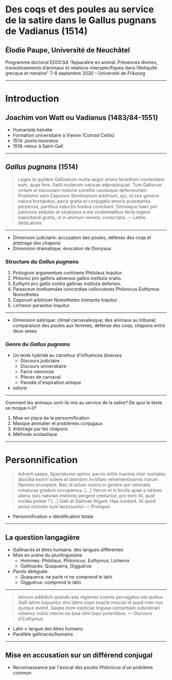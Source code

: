 # Des coqs et des poules au service de la satire dans le Gallus pugnans de Vadianus (1514)
## Élodie Paupe, Université de Neuchâtel

Programme doctoral EDOCSA "Apparaître en animal. Présences divines, travestissements d’animaux et relations interspécifiques dans l’Antiquité grecque et romaine"
7-8 septembre 2020 – Université de Fribourg

----
# Introduction
## Joachim von Watt ou Vadianus (1483/84-1551)
* Humaniste helvète
* Formation universitaire à Vienne (Conrad Celtis)
* 1514: _poeta laureatus_
* 1518: retour à Saint-Gall
-----
## _Gallus pugnans_ (1514)
> Leges tu quidem Gallinarum multa aegro animo ferentium insolentiam eam, quae fere, flatili mulierum naturae adpropinquat. Tum Gallorum virilem et excussam maturis consiliis causisque defensionem. Postremo vero Caporum Semimarium arbitrium, qui, ut eos generis natura hortabatur, pacis gratia et conjugalis amoris praestantia perpensa, partibus inductis foedus conciliant. Omniaque haec per patronos sedulos et studiosos a me vindemialibus feriis ingenii exercitandi gratia, ut in animum venere, conscripta.
–– Lettre dédicatoire

-----

* Dimension judiciaire: accusation des poules, défense des coqs et arbitrage des chapons
* Dimension dramatique: évocation de Dionysos

### Structure du _Gallus pugnans_
1.	Prologium argumentum continens Philolaus loquitur.
1.	Philonici pro gallinis adversus gallos instituta oratio.
1.	Euthymi pro gallis contra gallinas instituta defensio.
1.	Parasceve instituendae concordiae collocutores Philonicus Euthymus Nomothetes
1.	Caporum arbitrium Nomothetes interpres loquitur.
1.	Lichenor parasitus loquitur.

---
* Dimension satirique: climat carnavalesque, des animaux au tribunal, comparaison des poules aux femmes, défense <virile> des coqs, chapons entre deux sexes

### Genre du _Gallus pugnans_
* Un texte hybride au carrefour d'influences diverses
  * Discours judiciaire
  * Discours universitaire 
  * Farce viennoise
  * Pièces de carnaval
  * Parodie d'inspiration antique 
* _satura_ 

----

Comment les animaux sont-ils mis au service de la satire? De quoi le texte se moque-t-il?
1. Mise en place de la personnification
1. Masque animalier et problèmes conjugaux 
1. Arbitrage par les chapons 
1. Méthode scolastique

---

# Personnification
> Adverti saepe, Spectatores optimi, parvis initiis maxima inter mortales dissidia exoriri solere et latentem invidiam  vehementissimis irarum flammis erumpere. Nec id solum nostro in genere qui rationalis creaturae gradum occupamus. [...] Verum et in brutis quae a ratione aliena solo naturae instinctu pergere creduntur, pro boni dii, quid invidia potest ? [...] Galli et Gallinae litigant. Hae invident. Illi quod annui victores sunt lacessuntur
–– Prologue
* Personnification ≠ identification totale

----

## La question langagière
* Gallinacés et êtres humains: des langues différentes
* Mise en scène du plurilinguisime
  * Hommes: Philolaus, Philonicus, Euthymus, Lichenor
  * Gallinacés: Quaquerra, Giggulirus
* Parole déléguée: 
  * Quaquerra: ne parle ni ne comprend le latin
  * Giggulirus: comprend le latin

---

> latinum addidicit quando eas regiones iuvenis pervagatus est quibus Galli latine loquuntur etsi latine loqui exacte nesciat id quod inter nos quoque evenit. Saepe enim exoticae linguae sententiam subodorari videmur nobis interim ea ipsa nihil loqui potentibus.
–– Discours d'Euthymus

* Latin ≠ langue des êtres humains
* Parallèle gallinacés/humains

---

## Mise en accusation sur un différend conjugal
* Reconnaissance par l'avocat des poules Philonicus d'un problème commun
